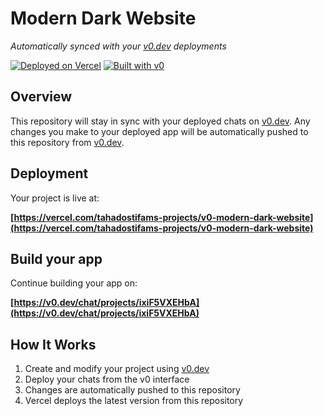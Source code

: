 # Modern Dark Website

*Automatically synced with your [v0.dev](https://v0.dev) deployments*

[![Deployed on Vercel](https://img.shields.io/badge/Deployed%20on-Vercel-black?style=for-the-badge&logo=vercel)](https://vercel.com/tahadostifams-projects/v0-modern-dark-website)
[![Built with v0](https://img.shields.io/badge/Built%20with-v0.dev-black?style=for-the-badge)](https://v0.dev/chat/projects/ixiF5VXEHbA)

## Overview

This repository will stay in sync with your deployed chats on [v0.dev](https://v0.dev).
Any changes you make to your deployed app will be automatically pushed to this repository from [v0.dev](https://v0.dev).

## Deployment

Your project is live at:

**[https://vercel.com/tahadostifams-projects/v0-modern-dark-website](https://vercel.com/tahadostifams-projects/v0-modern-dark-website)**

## Build your app

Continue building your app on:

**[https://v0.dev/chat/projects/ixiF5VXEHbA](https://v0.dev/chat/projects/ixiF5VXEHbA)**

## How It Works

1. Create and modify your project using [v0.dev](https://v0.dev)
2. Deploy your chats from the v0 interface
3. Changes are automatically pushed to this repository
4. Vercel deploys the latest version from this repository
